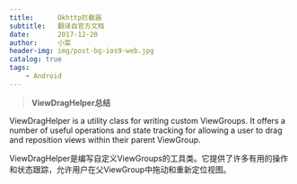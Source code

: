 ```yaml
---
title:      Okhttp拦截器
subtitle:   翻译自官方文档
date:       2017-12-20
author:     小菜
header-img: img/post-bg-ios9-web.jpg
catalog: true
tags:
    - Android
---
```


> **ViewDragHelper总结**

ViewDragHelper is a utility class for writing custom ViewGroups. It offers a number of useful operations and state tracking for allowing a user to drag and reposition views within their parent ViewGroup.

ViewDragHelper是编写自定义ViewGroups的工具类。它提供了许多有用的操作和状态跟踪，允许用户在父ViewGroup中拖动和重新定位视图。